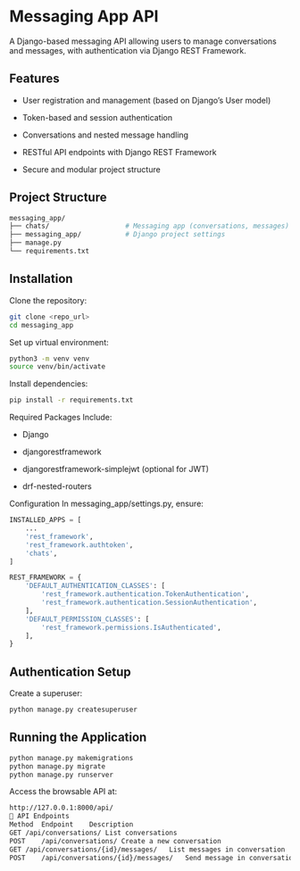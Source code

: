 # Messaging App API
A Django-based messaging API allowing users to manage conversations and messages, with authentication via Django REST Framework.

## Features
* User registration and management (based on Django’s User model)

* Token-based and session authentication

* Conversations and nested message handling

* RESTful API endpoints with Django REST Framework

* Secure and modular project structure

## Project Structure
```bash
messaging_app/
├── chats/                   # Messaging app (conversations, messages)
├── messaging_app/           # Django project settings
├── manage.py
└── requirements.txt
```

## Installation

Clone the repository:

```bash
git clone <repo_url>
cd messaging_app
```

Set up virtual environment:
```bash
python3 -m venv venv
source venv/bin/activate
```
Install dependencies:
```bash
pip install -r requirements.txt
```
Required Packages Include:

* Django

* djangorestframework

* djangorestframework-simplejwt (optional for JWT)

* drf-nested-routers

Configuration
In messaging_app/settings.py, ensure:

```python
INSTALLED_APPS = [
    ...
    'rest_framework',
    'rest_framework.authtoken',
    'chats',
]

REST_FRAMEWORK = {
    'DEFAULT_AUTHENTICATION_CLASSES': [
        'rest_framework.authentication.TokenAuthentication',
        'rest_framework.authentication.SessionAuthentication',
    ],
    'DEFAULT_PERMISSION_CLASSES': [
        'rest_framework.permissions.IsAuthenticated',
    ],
}
```

## Authentication Setup
Create a superuser:

```bash
python manage.py createsuperuser
```


## Running the Application
```bash
python manage.py makemigrations
python manage.py migrate
python manage.py runserver
```
Access the browsable API at:

```bash
http://127.0.0.1:8000/api/
📖 API Endpoints
Method	Endpoint	Description
GET	/api/conversations/	List conversations
POST	/api/conversations/	Create a new conversation
GET	/api/conversations/{id}/messages/	List messages in conversation
POST	/api/conversations/{id}/messages/	Send message in conversation
```
